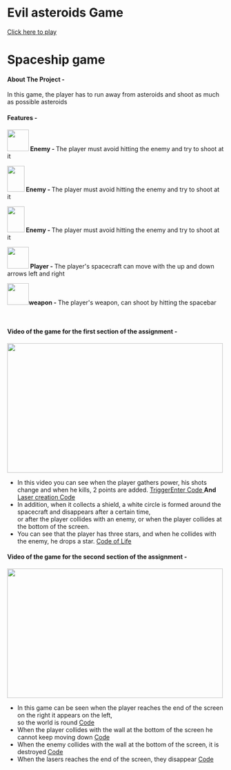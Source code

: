 # Evil asteroids Game
 <a href="https://orabu103.itch.io/evil-asteroids">Click here to play</a>
 
 # Spaceship game
<h4>About The Project -</h4>
<p>In this game, the player has to run away from asteroids and shoot as much as possible asteroids</p>

<h4>Features -</h4>
<p><strong>
<img src="./Assets/Pictures/space.png" width="50px" height="50px" /> Enemy - </strong>
The player must avoid hitting the enemy and try to shoot at it </p>
<p><strong> 
<img src="./Assets/Pictures/miscellaneous.png" width="40px" height="60px" /> Enemy - </strong> 
The player must avoid hitting the enemy and try to shoot at it</p>
<p><strong> 
<img src="./Assets/Pictures/nature.png" width="40px" height="60px" /> Enemy - </strong> 
The player must avoid hitting the enemy and try to shoot at it</p>
<p><strong> 
<img src="./Assets/Pictures/spacship.png" width="50px" height="50px" /> Player - </strong>
The player's spacecraft can move with the up and down arrows left and right</p>
<p><strong> 
<img src="./Assets/Images/star.png" width="50px" height="50px" />weapon - </strong>
The player's weapon, can shoot by hitting the spacebar </p><br>

<h4>Video of the game for the first section of the assignment -</h4>
<img src="./Assets/Images/game.gif" width="500px" height="300px" />
<p><ul>
 
<li>In this video you can see when the player gathers power, his shots change and when he kills, 2 points are added.
<a href="./Assets/Scripts/3-collisions/ShieldThePlayer.cs"> TriggerEnter Code </a><strong> And </strong> <a href="/Assets/Scripts/2-spawners/KeyboardSpawner.cs"> Laser creation Code </a></li>

<li>In addition, when it collects a shield, a white circle is formed around the spacecraft and disappears after a certain time, <br>
or after the player collides with an enemy, or when the player collides at the bottom of the screen.</li>
<li>You can see that the player has three stars, and when he collides with the enemy, he drops a star.
<a href="./Assets/Scripts/3-collisions/DestroyOnTrigger2D.cs"> Code of Life </a></li></li></p>
</ul>

<h4>Video of the game for the second section of the assignment -</h4>
<img src="./Assets/Images/World.gif" width="500px" height="300px" />


<p><ul>
 <li>In this game can be seen when the player reaches the end of the screen on the right it appears on the left,<br> so the world is round <a href="./Assets/Scripts/3-collisions/CircleW.cs">Code</a></li>

<li>When the player collides with the wall at the bottom of the screen he cannot keep moving down <a href="./Assets/Scripts/3-collisions/WallB.cs">Code</a></li>

<li>When the enemy collides with the wall at the bottom of the screen, it is destroyed <a href="./Assets/Scripts/3-collisions/DestroyObeject.cs">Code</a></li></li>


<li>When the lasers reaches the end of the screen, they disappear <a href="./Assets/Scripts/3-collisions/DestroyObeject.cs">Code</a></li></li></li>


